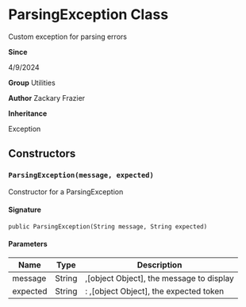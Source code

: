 # ParsingException Class

Custom exception for parsing errors

**Since** 

4/9/2024

**Group** Utilities

**Author** Zackary Frazier

**Inheritance**

Exception

## Constructors
### `ParsingException(message, expected)`

Constructor for a ParsingException

#### Signature
```apex
public ParsingException(String message, String expected)
```

#### Parameters
| Name | Type | Description |
|------|------|-------------|
| message | String | ,[object Object], the message to display |
| expected | String | : ,[object Object], the expected token |